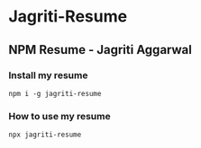 # Jagriti-Resume

NPM Resume - Jagriti Aggarwal
----

### Install my resume

```
npm i -g jagriti-resume
```

### How to use my resume

```
npx jagriti-resume
```